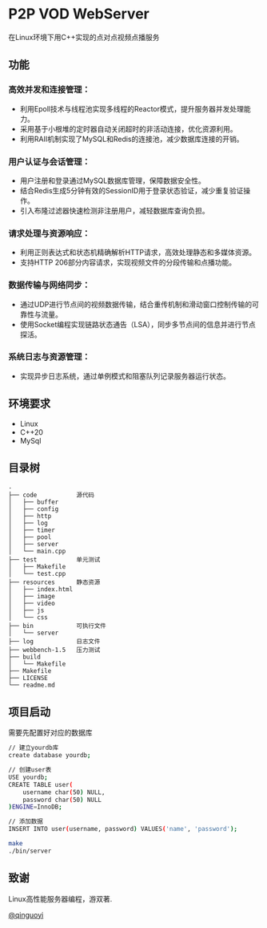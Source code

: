 # P2P VOD WebServer
在Linux环境下用C++实现的点对点视频点播服务

## 功能
### 高效并发和连接管理：
* 利用Epoll技术与线程池实现多线程的Reactor模式，提升服务器并发处理能力。
* 采用基于小根堆的定时器自动关闭超时的非活动连接，优化资源利用。
* 利用RAII机制实现了MySQL和Redis的连接池，减少数据库连接的开销。
### 用户认证与会话管理：
* 用户注册和登录通过MySQL数据库管理，保障数据安全性。
* 结合Redis生成5分钟有效的SessionID用于登录状态验证，减少重复验证操作。
* 引入布隆过滤器快速检测非注册用户，减轻数据库查询负担。
### 请求处理与资源响应：
* 利用正则表达式和状态机精确解析HTTP请求，高效处理静态和多媒体资源。
* 支持HTTP 206部分内容请求，实现视频文件的分段传输和点播功能。
### 数据传输与网络同步：
* 通过UDP进行节点间的视频数据传输，结合重传机制和滑动窗口控制传输的可靠性与流量。
* 使用Socket编程实现链路状态通告（LSA），同步多节点间的信息并进行节点探活。
### 系统日志与资源管理：
* 实现异步日志系统，通过单例模式和阻塞队列记录服务器运行状态。

## 环境要求
* Linux
* C++20
* MySql

## 目录树
```
.
├── code           源代码
│   ├── buffer
│   ├── config
│   ├── http
│   ├── log
│   ├── timer
│   ├── pool
│   ├── server
│   └── main.cpp
├── test           单元测试
│   ├── Makefile
│   └── test.cpp
├── resources      静态资源
│   ├── index.html
│   ├── image
│   ├── video
│   ├── js
│   └── css
├── bin            可执行文件
│   └── server
├── log            日志文件
├── webbench-1.5   压力测试
├── build          
│   └── Makefile
├── Makefile
├── LICENSE
└── readme.md
```


## 项目启动
需要先配置好对应的数据库
```bash
// 建立yourdb库
create database yourdb;

// 创建user表
USE yourdb;
CREATE TABLE user(
    username char(50) NULL,
    password char(50) NULL
)ENGINE=InnoDB;

// 添加数据
INSERT INTO user(username, password) VALUES('name', 'password');
```

```bash
make
./bin/server
```


## 致谢
Linux高性能服务器编程，游双著.

[@qinguoyi](https://github.com/qinguoyi/TinyWebServer)
